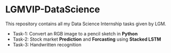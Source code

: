 
# LGMVIP-DataScience
This repository contains all my Data Science Internship tasks given by LGM.
- Task-1: Convert an RGB image to a pencil sketch in **Python**
- Task-2: Stock market **Prediction** and **Forcasting** using **Stacked LSTM**
- Task-3: Handwritten recognition

